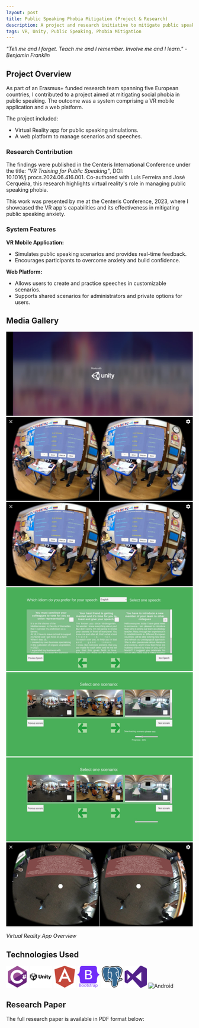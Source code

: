 ```yaml
---
layout: post
title: Public Speaking Phobia Mitigation (Project & Research)
description: A project and research initiative to mitigate public speaking phobia using VR training and web platforms, developed in collaboration with an Erasmus+ team.
tags: VR, Unity, Public Speaking, Phobia Mitigation
---
```


<i>"Tell me and I forget. Teach me and I remember. Involve me and I learn." - Benjamin Franklin</i>


<div class="section-container">
  <h2>Project Overview</h2>
  <p>
    As part of an Erasmus+ funded research team spanning five European countries, I contributed to a project aimed at mitigating social phobia in public speaking. The outcome was a system comprising a VR mobile application and a web platform.
  </p>
  
  <p>
    The project included:
    <ul>
      <li>Virtual Reality app for public speaking simulations.</li>
      <li>A web platform to manage scenarios and speeches.</li>
    </ul>
  </p>

  <h3>Research Contribution</h3>
<p>
    The findings were published in the Centeris International Conference under the title:
    <i>"VR Training for Public Speaking"</i>, DOI: 10.1016/j.procs.2024.06.416.001. Co-authored with Luís Ferreira and José Cerqueira, this research highlights virtual reality's role in managing public speaking phobia. 
</p>
<p>
    This work was presented by me at the Centeris Conference, 2023, where I showcased the VR app's capabilities and its effectiveness in mitigating public speaking anxiety.
</p>
 
  <h3>System Features</h3>
  <p>
    <b>VR Mobile Application:</b>
    <ul>
      <li>Simulates public speaking scenarios and provides real-time feedback.</li>
      <li>Encourages participants to overcome anxiety and build confidence.</li>
    </ul>
  </p>
  <p>
    <b>Web Platform:</b>
    <ul>
      <li>Allows users to create and practice speeches in customizable scenarios.</li>
      <li>Supports shared scenarios for administrators and private options for users.</li>
    </ul>
  </p>

</div>

<div class="section-container">
  <h2>Media Gallery</h2>
  <div class="gallery row">
    <div class="col-xs-12 col-md-6"><img src="../assets/images/Vr App/img0.jpeg" class="img-responsive" alt="VR App Screenshot 1"></div>
    <div class="col-xs-12 col-md-6"><img src="../assets/images/Vr App/img1.jpeg" class="img-responsive" alt="VR App Screenshot 2"></div>
    <div class="col-xs-12 col-md-6"><img src="../assets/images/Vr App/img2.jpeg" class="img-responsive" alt="VR App Screenshot 3"></div>
    <div class="col-xs-12 col-md-6"><img src="../assets/images/Vr App/img3.jpeg" class="img-responsive" alt="VR App Screenshot 4"></div>
    <div class="col-xs-12 col-md-6"><img src="../assets/images/Vr App/img4.jpeg" class="img-responsive" alt="VR App Screenshot 5"></div>
    <div class="col-xs-12 col-md-6"><img src="../assets/images/Vr App/img5.jpeg" class="img-responsive" alt="VR App Screenshot 6"></div>
    <div class="col-xs-12 text-center">
      <img src="../assets/images/Vr App/img9.jpeg" class="img-responsive" alt="VR App Overview">
      <p><i>Virtual Reality App Overview</i></p>
    </div>
  </div>
</div>

<div class="section-container">
  <h2>Technologies Used</h2>
  <div class="tech-icons text-center">
    <img src="https://raw.githubusercontent.com/devicons/devicon/6910f0503efdd315c8f9b858234310c06e04d9c0/icons/csharp/csharp-original.svg" alt="C#" width="60">
    <img src="https://raw.githubusercontent.com/devicons/devicon/master/icons/unity/unity-original-wordmark.svg" alt="Unity" width="60">
    <img src="https://raw.githubusercontent.com/devicons/devicon/master/icons/angularjs/angularjs-plain.svg" alt="Angular" width="60">
    <img src="https://raw.githubusercontent.com/devicons/devicon/master/icons/bootstrap/bootstrap-plain-wordmark.svg" alt="Bootstrap" width="60">
    <img src="https://raw.githubusercontent.com/devicons/devicon/master/icons/postgresql/postgresql-original.svg" alt="PostgreSQL" width="60">
    <img src="https://raw.githubusercontent.com/devicons/devicon/master/icons/visualstudio/visualstudio-plain.svg" alt="Visual Studio" width="60">
    <img src="https://png.pngtree.com/png-clipart/20191121/original/pngtree-beautiful-android-logo-vector-glyph-icon-png-image_5149718.jpg" alt="Android" width="60">
  </div>
</div>

<div id="pdf-container">
  <h2>Research Paper</h2>
  <p>The full research paper is available in PDF format below:</p>
</div>

<script>
  const url = '../assets/docs/Paper_CENTERIS_VR.pdf';
  pdfjsLib.getDocument(url).promise.then(function(pdf) {
    for (let pageNumber = 1; pageNumber <= pdf.numPages; pageNumber++) {
      pdf.getPage(pageNumber).then(function(page) {
        const scale = 3;
        const viewport = page.getViewport({ scale: scale });

        const canvas = document.createElement('canvas');
        canvas.className = 'pdf-page';
        const context = canvas.getContext('2d');
        canvas.height = viewport.height;
        canvas.width = viewport.width;

        const renderContext = { canvasContext: context, viewport: viewport };
        page.render(renderContext);

        document.getElementById('pdf-container').appendChild(canvas);
      });
    }
  });
</script>
